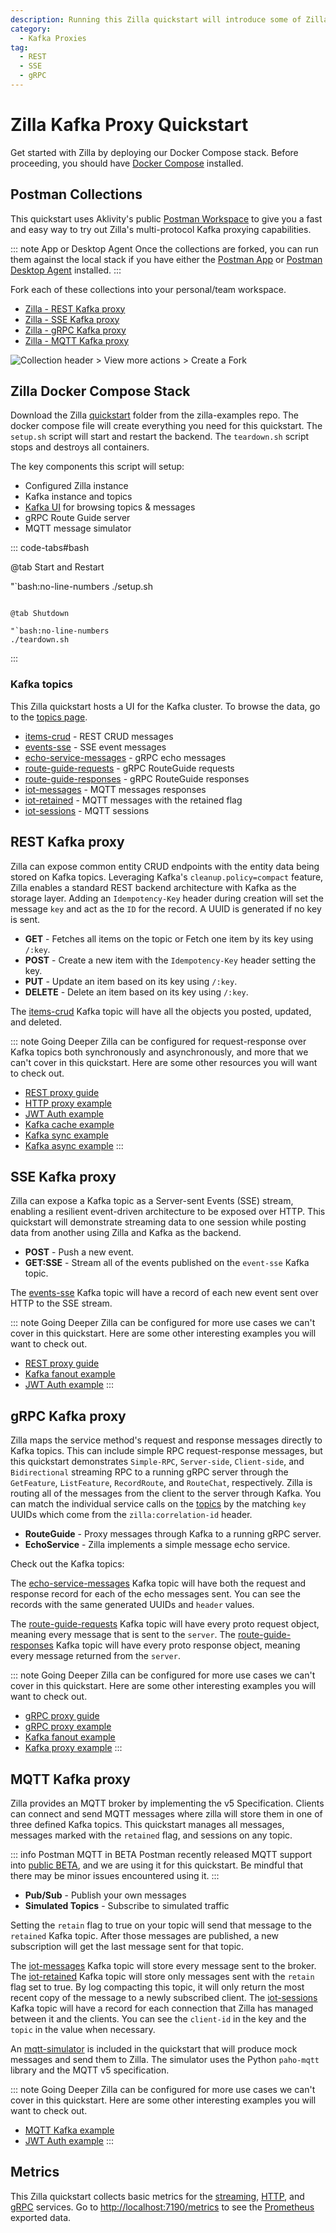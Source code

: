 ```yaml
---
description: Running this Zilla quickstart will introduce some of Zilla's main features.
category:
  - Kafka Proxies
tag:
  - REST
  - SSE
  - gRPC
---
```


# Zilla Kafka Proxy Quickstart

Get started with Zilla by deploying our Docker Compose stack. Before proceeding, you should have [Docker Compose](https://docs.docker.com/compose/gettingstarted/) installed.

## Postman Collections

This quickstart uses Aklivity's public [Postman Workspace](https://www.postman.com/aklivity-zilla/workspace/aklivity-zilla-quickstart/overview) to give you a fast and easy way to try out Zilla's multi-protocol Kafka proxying capabilities.

::: note App or Desktop Agent
Once the collections are forked, you can run them against the local stack if you have either the [Postman App](https://www.postman.com/downloads/) or [Postman Desktop Agent](https://www.postman.com/downloads/postman-agent/) installed.
:::

Fork each of these collections into your personal/team workspace.

- [Zilla - REST Kafka proxy](https://www.postman.com/aklivity-zilla/workspace/aklivity-zilla-quickstart/collection/28401168-6941d1fa-698c-4da1-9789-2f806acf9fbb)
- [Zilla - SSE Kafka proxy](https://www.postman.com/aklivity-zilla/workspace/aklivity-zilla-quickstart/collection/28401168-09c165b3-6e68-45c2-aedb-494f130bc354)
- [Zilla - gRPC Kafka proxy](https://www.postman.com/aklivity-zilla/workspace/aklivity-zilla-quickstart/collection/64a85751808733dd197c599f)
- [Zilla - MQTT Kafka proxy](https://www.postman.com/aklivity-zilla/workspace/aklivity-zilla-quickstart/collection/651072f021cfcbd1388fe5e9)

![Collection header > View more actions > Create a Fork](./create-fork.png)


## Zilla Docker Compose Stack

Download the Zilla [quickstart](https://github.com/aklivity/zilla-examples/tree/main/quickstart) folder from the zilla-examples repo. The docker compose file will create everything you need for this quickstart. The `setup.sh` script will start and restart the backend. The `teardown.sh` script stops and destroys all containers. 

The key components this script will setup:

- Configured Zilla instance
- Kafka instance and topics
- [Kafka UI](http://localhost/ui/clusters/local/all-topics) for browsing topics & messages
- gRPC Route Guide server
- MQTT message simulator

::: code-tabs#bash

@tab Start and Restart

"`bash:no-line-numbers
./setup.sh
```

@tab Shutdown

"`bash:no-line-numbers
./teardown.sh
```

:::

### Kafka topics

This Zilla quickstart hosts a UI for the Kafka cluster. To browse the data, go to the [topics page](http://localhost/ui/clusters/local/all-topics).

- [items-crud](http://localhost/ui/clusters/local/all-topics/items-crud/messages) - REST CRUD messages
- [events-sse](http://localhost/ui/clusters/local/all-topics/events-sse/messages) - SSE event messages
- [echo-service-messages](http://localhost/ui/clusters/local/all-topics/echo-service-messages/messages) - gRPC echo messages
- [route-guide-requests](http://localhost/ui/clusters/local/all-topics/route-guide-requests/messages) - gRPC RouteGuide requests
- [route-guide-responses](http://localhost/ui/clusters/local/all-topics/route-guide-responses/messages) - gRPC RouteGuide responses
- [iot-messages](http://localhost/ui/clusters/local/all-topics/iot-messages/messages) - MQTT messages responses
- [iot-retained](http://localhost/ui/clusters/local/all-topics/iot-retained/messages) - MQTT messages with the retained flag
- [iot-sessions](http://localhost/ui/clusters/local/all-topics/iot-sessions/messages) - MQTT sessions

## REST Kafka proxy

Zilla can expose common entity CRUD endpoints with the entity data being stored on Kafka topics. Leveraging Kafka's `cleanup.policy=compact` feature, Zilla enables a standard REST backend architecture with Kafka as the storage layer. Adding an `Idempotency-Key` header during creation will set the message `key` and act as the `ID` for the record. A UUID is generated if no key is sent.

- **GET** - Fetches all items on the topic or Fetch one item by its key using `/:key`.
- **POST** - Create a new item with the `Idempotency-Key` header setting the key. 
- **PUT** - Update an item based on its key using `/:key`.
- **DELETE** - Delete an item based on its key using `/:key`.

The [items-crud](http://localhost/ui/clusters/local/all-topics/items-crud/messages) Kafka topic will have all the objects you posted, updated, and deleted.

::: note Going Deeper
Zilla can be configured for request-response over Kafka topics both synchronously and asynchronously, and more that we can't cover in this quickstart. Here are some other resources you will want to check out.

- [REST proxy guide](../../concepts/kafka-proxies/rest-proxy.md)
- [HTTP proxy example](https://github.com/aklivity/zilla-examples/tree/main/http.proxy)
- [JWT Auth example](https://github.com/aklivity/zilla-examples/tree/main/http.echo.jwt)
- [Kafka cache example](https://github.com/aklivity/zilla-examples/tree/main/http.kafka.cache)
- [Kafka sync example](https://github.com/aklivity/zilla-examples/tree/main/http.kafka.sync)
- [Kafka async example](https://github.com/aklivity/zilla-examples/tree/main/http.kafka.async)
:::

## SSE Kafka proxy

Zilla can expose a Kafka topic as a Server-sent Events (SSE) stream, enabling a resilient event-driven architecture to be exposed over HTTP. This quickstart will demonstrate streaming data to one session while posting data from another using Zilla and Kafka as the backend.

- **POST** - Push a new event.
- **GET:SSE** - Stream all of the events published on the `event-sse` Kafka topic.

The [events-sse](http://localhost/ui/clusters/local/all-topics/events-sse/messages) Kafka topic will have a record of each new event sent over HTTP to the SSE stream.

::: note Going Deeper
Zilla can be configured for more use cases we can't cover in this quickstart. Here are some other interesting examples you will want to check out.

- [REST proxy guide](../../concepts/kafka-proxies/sse-proxy.md)
- [Kafka fanout example](https://github.com/aklivity/zilla-examples/tree/main/sse.kafka.fanout)
- [JWT Auth example](https://github.com/aklivity/zilla-examples/tree/main/sse.proxy.jwt)
:::

## gRPC Kafka proxy

Zilla maps the service method's request and response messages directly to Kafka topics. This can include simple RPC request-response messages, but this quickstart demonstrates `Simple-RPC`, `Server-side`, `Client-side`, and `Bidirectional` streaming RPC to a running gRPC server through the `GetFeature`, `ListFeature`, `RecordRoute`, and `RouteChat`, respectively. Zilla is routing all of the messages from the client to the server through Kafka. You can match the individual service calls on the [topics](#kafka-topics) by the matching `key` UUIDs which come from the `zilla:correlation-id` header.

- **RouteGuide** - Proxy messages through Kafka to a running gRPC server.
- **EchoService** - Zilla implements a simple message echo service.

Check out the Kafka topics:

The [echo-service-messages](http://localhost/ui/clusters/local/all-topics/echo-service-messages/messages) Kafka topic will have both the request and response record for each of the echo messages sent. You can see the records with the same generated UUIDs and `header` values.

The [route-guide-requests](http://localhost/ui/clusters/local/all-topics/route-guide-requests/messages) Kafka topic will have every proto request object, meaning every message that is sent to the `server`. The [route-guide-responses](http://localhost/ui/clusters/local/all-topics/route-guide-responses/messages) Kafka topic will have every proto response object, meaning every message returned from the `server`.

::: note Going Deeper
Zilla can be configured for more use cases we can't cover in this quickstart. Here are some other interesting examples you will want to check out.

- [gRPC proxy guide](../../concepts/kafka-proxies/grpc-proxy.md)
- [gRPC proxy example](https://github.com/aklivity/zilla-examples/tree/main/grpc.proxy)
- [Kafka fanout example](https://github.com/aklivity/zilla-examples/tree/main/grpc.kafka.fanout)
- [Kafka proxy example](https://github.com/aklivity/zilla-examples/tree/main/grpc.kafka.proxy)
:::

## MQTT Kafka proxy

Zilla provides an MQTT broker by implementing the v5 Specification. Clients can connect and send MQTT messages where zilla will store them in one of three defined Kafka topics. This quickstart manages all messages, messages marked with the `retained` flag, and sessions on any topic.

::: info Postman MQTT in BETA
Postman recently released MQTT support into [public BETA](https://blog.postman.com/postman-supports-mqtt-apis/), and we are using it for this quickstart. Be mindful that there may be minor issues encountered using it.
:::

- **Pub/Sub** - Publish your own messages
- **Simulated Topics** - Subscribe to simulated traffic

Setting the `retain` flag to true on your topic will send that message to the `retained` Kafka topic. After those messages are published, a new subscription will get the last message sent for that topic.

The [iot-messages](http://localhost/ui/clusters/local/all-topics/iot-messages/messages) Kafka topic will store every message sent to the broker. The [iot-retained](http://localhost/ui/clusters/local/all-topics/iot-retained/messages) Kafka topic will store only messages sent with the `retain` flag set to true. By log compacting this topic, it will only return the most recent copy of the message to a newly subscribed client. The [iot-sessions](http://localhost/ui/clusters/local/all-topics/iot-sessions/messages) Kafka topic will have a record for each connection that Zilla has managed between it and the clients. You can see the `client-id` in the key and the `topic` in the value when necessary.

An [mqtt-simulator](https://github.com/DamascenoRafael/mqtt-simulator) is included in the quickstart that will produce mock messages and send them to Zilla. The simulator uses the Python `paho-mqtt` library and the MQTT v5 specification.

::: note Going Deeper
Zilla can be configured for more use cases we can't cover in this quickstart. Here are some other interesting examples you will want to check out.

- [MQTT Kafka example](https://github.com/aklivity/zilla-examples/tree/main/mqtt.kafka.reflect)
- [JWT Auth example](https://github.com/aklivity/zilla-examples/tree/main/mqtt.kafka.reflect.jwt)
:::

## Metrics

This Zilla quickstart collects basic metrics for the [streaming](../../reference/config/telemetry/metrics/metric-stream.md), [HTTP](../../reference/config/telemetry/metrics/metric-http.md), and [gRPC](../../reference/config/telemetry/metrics/metric-grpc.md) services. Go to [http://localhost:7190/metrics](http://localhost:7190/metrics) to see the [Prometheus](../../reference/config/telemetry/exporter/exporter-prometheus.md) exported data.

